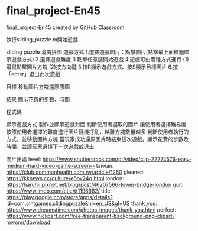 # final_project-En45
final_project-En45 created by GitHub Classroom

執行sliding_puzzle.m開始遊戲

sliding puzzle 滑塊拼圖
遊戲方式
1.選擇遊戲圖片：點擊圖片(點擊最上面標題顯示遊戲方式)
2.選擇遊戲難度
3.點擊任意鍵開始遊戲
4.遊戲可由兩種方式進行
(1)滑鼠點擊圖片方塊
(2)按方向鍵
5.按R顯示遊戲方式、按S顯示目標圖片
6.按「enter」退出此次遊戲

目標
移動圖片方塊還原原圖

結果
顯示花費的步數、時間

程式碼

顯示遊戲方式
製作並顯示遊戲封面
判斷使用者選取的圖片
讓使用者選擇難易度
按照使用者選擇的難度進行圖片隨機打亂，越難方塊數量越多
判斷使用者執行的方式，並移動圖片方塊
當玩家成功還原圖片時結束這次遊戲，顯示花費的步數及時間，並讓玩家選擇下一次遊戲或退出


圖片出處
level: https://www.shutterstock.com/pt/video/clip-22774576-easy-medium-hard-video-game-screen--
taiwan: https://club.commonhealth.com.tw/article/1260
gleaner: https://kknews.cc/culture/e6ov24q.html
london: https://haruhii.pixnet.net/blog/post/46207566-tower-bridge-london
quit: https://www.imdb.com/title/tt1196682/
title: https://play.google.com/store/apps/details?id=com.clntgames.slidingpuzzle&hl=en_US&gl=US
thank_you: https://www.dreamstime.com/photos-images/thank-you.html
perfect: https://www.hiclipart.com/free-transparent-background-png-clipart-mwomr/download

